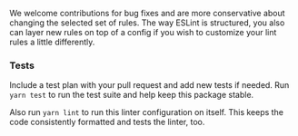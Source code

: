 We welcome contributions for bug fixes and are more conservative about changing the selected set of rules. The way ESLint is structured, you also can layer new rules on top of a config if you wish to customize your lint rules a little differently.

### Tests

Include a test plan with your pull request and add new tests if needed. Run `yarn test` to run the test suite and help keep this package stable.

Also run `yarn lint` to run this linter configuration on itself. This keeps the code consistently formatted and tests the linter, too.
